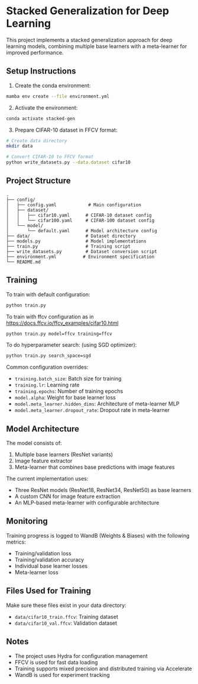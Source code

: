 # Stacked Generalization for Deep Learning

This project implements a stacked generalization approach for deep learning models, combining multiple base learners with a meta-learner for improved performance.

## Setup Instructions

1. Create the conda environment:
```bash
mamba env create --file environment.yml
```

2. Activate the environment:
```bash
conda activate stacked-gen
```

3. Prepare CIFAR-10 dataset in FFCV format:
```bash
# Create data directory
mkdir data

# Convert CIFAR-10 to FFCV format
python write_datasets.py --data.dataset cifar10
```

## Project Structure
```
.
├── config/
│   ├── config.yaml            # Main configuration
│   ├── dataset/
│   │   ├── cifar10.yaml      # CIFAR-10 dataset config
│   │   └── cifar100.yaml     # CIFAR-100 dataset config
│   └── model/
│       └── default.yaml      # Model architecture config
├── data/                     # Dataset directory
├── models.py                 # Model implementations
├── train.py                  # Training script
├── write_datasets.py         # Dataset conversion script
├── environment.yml          # Environment specification
└── README.md
```

## Training

To train with default configuration:
```bash
python train.py
```

To train with ffcv configuration as in https://docs.ffcv.io/ffcv_examples/cifar10.html
```bash
python train.py model=ffcv training=ffcv
```

To do hyperparameter search: (using SGD optimizer):
```bash
python train.py search_space=sgd
```

Common configuration overrides:
- `training.batch_size`: Batch size for training
- `training.lr`: Learning rate
- `training.epochs`: Number of training epochs
- `model.alpha`: Weight for base learner loss
- `model.meta_learner.hidden_dims`: Architecture of meta-learner MLP
- `model.meta_learner.dropout_rate`: Dropout rate in meta-learner

## Model Architecture

The model consists of:
1. Multiple base learners (ResNet variants)
2. Image feature extractor
3. Meta-learner that combines base predictions with image features

The current implementation uses:
- Three ResNet models (ResNet18, ResNet34, ResNet50) as base learners
- A custom CNN for image feature extraction
- An MLP-based meta-learner with configurable architecture

## Monitoring

Training progress is logged to WandB (Weights & Biases) with the following metrics:
- Training/validation loss
- Training/validation accuracy
- Individual base learner losses
- Meta-learner loss

## Files Used for Training

Make sure these files exist in your data directory:
- `data/cifar10_train.ffcv`: Training dataset
- `data/cifar10_val.ffcv`: Validation dataset

## Notes

- The project uses Hydra for configuration management
- FFCV is used for fast data loading
- Training supports mixed precision and distributed training via Accelerate
- WandB is used for experiment tracking